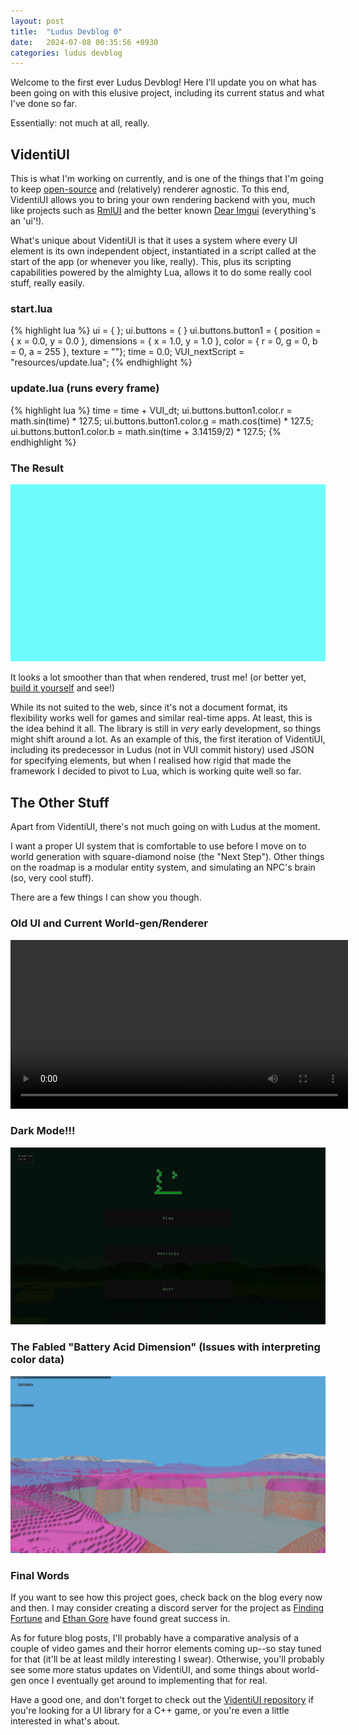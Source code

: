 ```yaml
---
layout: post
title:  "Ludus Devblog 0"
date:   2024-07-08 00:35:56 +0930
categories: ludus devblog
---
```


Welcome to the first ever Ludus Devblog! Here I'll update you on what has been going on with this elusive project, including its current status and what I've done so far.

Essentially: not much at all, really.

## VidentiUI

This is what I'm working on currently, and is one of the things that I'm going to keep [open-source](https://github.com/flipfloppy1/VidentiUI) and (relatively) renderer agnostic. To this end, VidentiUI allows you to bring your own rendering backend with you, much like projects such as [RmlUI](https://github.com/mikke89/RmlUi) and the better known [Dear Imgui](https://github.com/ocornut/imgui) (everything's an 'ui'!).

What's unique about VidentiUI is that it uses a system where every UI element is its own independent object, instantiated in a script called at the start of the app (or whenever you like, really). This, plus its scripting capabilities powered by the almighty Lua, allows it to do some really cool stuff, really easily. 

### start.lua
{% highlight lua %}
ui = { };
ui.buttons = { }
ui.buttons.button1 = { position = { x = 0.0, y = 0.0 },
dimensions = { x = 1.0, y = 1.0 },
color = { r = 0, g = 0, b = 0, a = 255 },
texture = ""};
time = 0.0;
VUI_nextScript = "resources/update.lua";
{% endhighlight %}

### update.lua (runs every frame)
{% highlight lua %}
time = time + VUI_dt;
ui.buttons.button1.color.r = math.sin(time) * 127.5;
ui.buttons.button1.color.g = math.cos(time) * 127.5;
ui.buttons.button1.color.b = math.sin(time + 3.14159/2) * 127.5;
{% endhighlight %}

### The Result
<img src="/images/ludus-devblog-0/vui-result.gif" width="540" />

It looks a lot smoother than that when rendered, trust me! (or better yet, [build it yourself](https://github.com/flipfloppy1/VidentiUI) and see!)

While its not suited to the web, since it's not a document format, its flexibility works well for games and similar real-time apps. At least, this is the idea behind it all. The library is still in *very* early development, so things might shift around a lot. As an example of this, the first iteration of VidentiUI, including its predecessor in Ludus (not in VUI commit history) used JSON for specifying elements, but when I realised how rigid that made the framework I decided to pivot to Lua, which is working quite well so far.

## The Other Stuff

Apart from VidentiUI, there's not much going on with Ludus at the moment.

I want a proper UI system that is comfortable to use before I move on to world generation with square-diamond noise (the "Next Step"). Other things on the roadmap is a modular entity system, and simulating an NPC's brain (so, very cool stuff).

There are a few things I can show you though.

### Old UI and Current World-gen/Renderer
<video controls src="/videos/ludus-devblog-0/ludus-demo.mp4" title="Early Ludus Demo" width="540"> </video>

### Dark Mode!!!
<img src="/images/ludus-devblog-0/dark-mode.png" width="540" />

### The Fabled "Battery Acid Dimension" (Issues with interpreting color data)
<img src="/images/ludus-devblog-0/battery-acid-dimension.png" width="540" />

### Final Words

If you want to see how this project goes, check back on the blog every now and then. I may consider creating a discord server for the project as [Finding Fortune](https://www.youtube.com/@Finding_Fortune/) and [Ethan Gore](https://www.youtube.com/@ethangore8697) have found great success in. 

As for future blog posts, I'll probably have a comparative analysis of a couple of video games and their horror elements coming up--so stay tuned for that (it'll be at least mildly interesting I swear). Otherwise, you'll probably see some more status updates on VidentiUI, and some things about world-gen once I eventually get around to implementing that for real. 

Have a good one, and don't forget to check out the [VidentiUI repository](https://github.com/flipfloppy1/VidentiUI) if you're looking for a UI library for a C++ game, or you're even a little interested in what's about.
